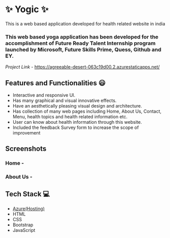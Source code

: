 # ✨ Yogic  ✨

This is a web based application developed for health related website in india

### This web based yoga application has been developed for the accomplishment of Future Ready Talent Internship program launched by Microsoft, Future Skills Prime, Quess, Github and EY.


*Project Link* - https://agreeable-desert-063c19d00.2.azurestaticapps.net/


## Features and Functionalities 😃

- Interactive and responsive UI.
- Has many graphical and visual innovative effects.
- Have an aesthetically pleasing visual design and architecture.
- Has collection of many web pages including Home, About Us, Contact, Menu, health topics and health related information etc.
- User can know about health information through this website.
- Included the feedback Survey form to increase the scope of improvement 

## Screenshots

 

### Home -

   

### About Us -












## Tech Stack 💻

- [Azure(Hosting)](https://azure.microsoft.com/en-in/features/azure-portal/)
- HTML
- CSS
- Bootstrap
- JavaScript
